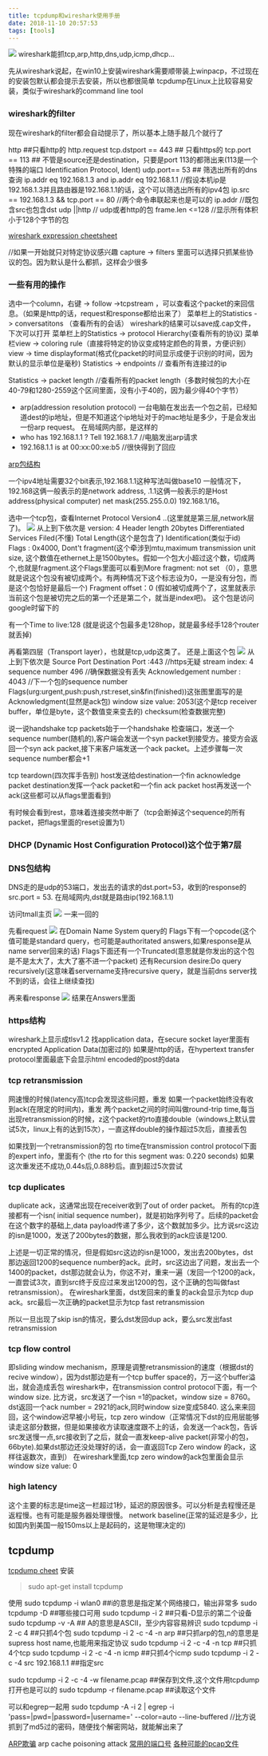 ```yaml
---
title: tcpdump和wireshark使用手册
date: 2018-11-10 20:57:53
tags: [tools]
---
```



![](https://www.haldir66.ga/static/imgs/osi-model.png)
wireshark能抓tcp,arp,http,dns,udp,icmp,dhcp...

<!--more-->


先从wireshark说起，在win10上安装wireshark需要顺带装上winpacp，不过现在的安装包默认都会提示去安装，所以也都很简单
tcpdump在Linux上比较容易安装，类似于wireshark的command line tool


### wireshark的filter
现在wireshark的filter都会自动提示了，所以基本上随手敲几个就行了

http ##只看http的
http.request
tcp.dstport == 443 ## 只看https的
tcp.port == 113 ## 不管是source还是destination，只要是port 113的都筛出来(113是一个特殊的端口 Identification Protocol, Ident)
udp.port== 53 ## 筛选出所有的dns查询
ip.addr eq 192.168.1.3 and ip.addr eq 192.168.1.1 //假设本机ip是192.168.1.3并且路由器是192.168.1.1的话，这个可以筛选出所有的ipv4包
ip.src == 192.168.1.3 && tcp.port == 80 //两个命令串联起来也是可以的
ip.addr //既包含src也包含dst
udp ||http // udp或者http的包
frame.len <=128 //显示所有体积小于128个字节的包

[wireshark expression cheetsheet](http://packetlife.net/media/library/13/Wireshark_Display_Filters.pdf)

//如果一开始就只对特定协议感兴趣
capture -> filters 里面可以选择只抓某些协议的包。因为默认是什么都抓，这样会少很多

### 一些有用的操作
选中一个column，右键 -> follow ->tcpstream ，可以查看这个packet的来回信息。（如果是http的话，request和response都给出来了）
菜单栏上的Statistics -> conversatitons （查看所有的会话）
wireshark的结果可以save成.cap文件，下次可以打开
菜单栏上的Statistics -> protocol Hierarchy(查看所有的协议)
菜单栏view -> coloring rule（直接将特定的协议变成特定颜色的背景，方便识别）
view -> time displayformat(格式化packet的时间显示成便于识别的时间，因为默认的显示单位是毫秒)
Statistics -> endpoints // 查看所有连接过的ip

Statistics -> packet length //查看所有的packet length（多数时候包的大小在40-79和1280-2559这个区间里面，没有小于40的，因为最少得40个字节）

- arp(addression resolution protocol)
一台电脑在发出去一个包之前，已经知道dest的ip地址，但是不知道这个ip地址对于的mac地址是多少，于是会发出一份arp request。
在局域网内部，是这样的
- who has 192.168.1.1 ? Tell 192.168.1.7  //电脑发出arp请求
- 192.168.1.1 is at 00:xx:00:xe:b5 //很快得到了回应

[arp包结构](https://en.wikipedia.org/wiki/Address_Resolution_Protocol)

一个ipv4地址需要32个bit表示,192.168.1.1这种写法叫做base10
一般情况下，192.168这俩一般表示的是network address, .1.1这俩一般表示的是Host address(physical computer)
net mask(255.255.0.0) 192.168.1/16。


选中一个tcp包，查看Internet Protocol Version4 ..(这里就是第三层,network层了)。
![](https://haldir66.ga/static/imgs/wire_shark_internet_protocol_version4.png)
从上到下依次是 
version: 4
Header length 20bytes
Differentiated Services Filed(不懂)
Total Length(这个是包含了)
Identification(类似于id)
Flags : 0x4000, Dont't fragment(这个牵涉到mtu,maximum transmission unit size, 这个数值在ethernet上是1500bytes。假如一个包大小超过这个数，切成两个,也就是fragment.这个Flags里面可以看到More fragment: not set （0），意思就是说这个包没有被切成两个。有两种情况下这个标志设为0，一是没有分包，而是这个包恰好是最后一个)
Fragment offset：0 (假如被切成两个了，这里就表示当前这个包是被切完之后的第一个还是第二个，就当是index吧)。
这个包是访问google时留下的


有一个Time to live:128 (就是说这个包最多走128hop，就是最多经手128个router就丢掉)

再看第四层（Transport layer），也就是tcp,udp这类了。
还是上面这个包
![](https://haldir66.ga/static/imgs/wire_shark_capture_transmission_control_protocol.png)
从上到下依次是
Source Port
Destination Port :443 //https无疑
stream index: 4
sequence number 496 //确保数据没有丢失
Acknowledgement number : 4043 //下一个包的sequence number
Flags(urg:urgent,push:push,rst:reset,sin&fin(finished))这张图里面写的是Acknowledgment(显然是ack包)
window size value: 2053(这个是tcp receiver buffer，单位是byte，这个数值变来变去的)
checksum(检查数据完整)

说一说handshake
tcp packets始于一个handshake
检查端口，发送一个sequence number(随机的),客户端会发送一个syn packet到接受方。接受方会返回一个syn ack packet,接下来客户端发送一个ack packet。上述步骤每一次sequence number都会+1

tcp teardown(四次挥手告别)
host发送给destination一个fin acknowledge packet
destination发挥一个ack packet和一个fin ack packet
host再发送一个ack(这些都可以从flags里面看到)

有时候会看到rest，意味着连接突然中断了（tcp会断掉这个sequence的所有packet，把flags里面的reset设置为1）

### DHCP (Dynamic Host Configuration Protocol)这个位于第7层


### DNS包结构
DNS走的是udp的53端口，发出去的请求的dst.port=53，收到的response的src.port = 53. 
在局域网内,dst就是路由ip(192.168.1.1)

访问tmall主页
![](https://haldir66.ga/static/imgs/dns_query_round_trip.png)
一来一回的

先看request
![](https://haldir66.ga/static/imgs/dns_query_request_detail.png)
在Domain Name System query的
Flags下有一个opcode(这个值可能是standard query，也可能是authoritated answers,如果response是从name server回来的话)
Flags下面还有一个Truncated(意思就是你发出的这个包是不是太大了，太大了塞不进一个packet)
还有Recursion desire:Do query recursively(这意味着servername支持recursive query，就是当前dns server找不到的话，会往上继续查找)

再来看response
![](https://haldir66.ga/static/imgs/dns_query_response_detail.png)
结果在Answers里面



### https结构
wireshark上显示成tlsv1.2
找application data，在secure socket layer里面有encrypted Application Data(加密过的) 
如果是http的话，在hypertext transfer protocol里面最底下会显示html encoded的post的data

### tcp retransmission 
网速慢的时候(latency高)tcp会发现这些问题，重发
如果一个packet始终没有收到ack(在限定的时间内)，重发
两个packet之间的时间叫做round-trip time,每当出现retransmission的时候，z这个packet的rto直接double（windows上默认尝试5次，linux上有的达到15次），一直这样double的操作超过5次后，直接丢包


如果找到一个retransmission的包
rto time在transmission control protocol下面的expert info，里面有个
(the rto for this segment was: 0.220 seconds)
如果这次重发还不成功,0.44s后,0.88秒后。直到超过5次尝试

### tcp  duplicates
duplicate ack，这通常出现在receiver收到了out of order packet。
所有的tcp连接都有一个isn( initial sequence number)，就是初始序列号了。后续的packet会在这个数字的基础上,data payload传递了多少，这个数就加多少。比方说src这边的isn是1000，发送了200bytes的数据，那么我收到的ack应该是1200.

上述是一切正常的情况，但是假如src这边的isn是1000，发出去200bytes，dst那边返回1200的sequence number的ack。此时，src这边出了问题，发出去一个1400的packet，dst那边就会认为，你这不对，重来一遍（发回一个1200的ack，一直尝试3次，直到src终于反应过来发出1200的包，这个正确的包叫做fast retransmission）。
在wireshark里面，dst发回来的重复的ack会显示为tcp dup ack。src最后一次正确的packet显示为tcp fast retransmission

所以一旦出现了skip isn的情况，要么dst发回dup ack，要么src发出fast retransmission

### tcp flow control
即sliding window mechanism，原理是调整retransmission的速度（根据dst的recive window），因为dst那边是有一个tcp buffer space的，万一这个buffer溢出，就会造成丢包
wireshark中，在transmission control protocol下面，有一个window size.
比方说，src发送了一个isn =1的packet，window size = 8760。dst返回一个ack number = 2921的ack,同时window size变成5840.
这么来来回回，这个window迟早被小号玩，tcp zero window（正常情况下dst的应用层能够读走这部分数据，但是如果接收方读取速度跟不上的话，会发送一个ack包，告诉src发送慢一点,src接收到了之后，就会一直发keep-alive packet(非常小的包，66byte).如果dst那边还没处理好的话，会一直返回Tcp Zero window 的ack，这样往返数次，直到）
在wireshark里面,tcp zero window的ack包里面会显示window size value: 0

### high latency
这个主要的标志是time这一栏超过1秒，延迟的原因很多。可以分析是去程慢还是返程慢。也有可能是服务器处理很慢。
network baseline(正常的延迟是多少，比如国内到美国一般150ms以上是起码的，这是物理决定的)


## tcpdump
[tcpdump cheet](http://packetlife.net/media/library/12/tcpdump.pdf)
安装
>sudo apt-get install tcpdump

使用
sudo tcpdump -i wlan0 ##i的意思是指定某个网络接口，输出非常多
sudo tcpdump -D ##哪些接口可用
sudo tcpdump -i 2 ##只看-D显示的第二个设备
sudo tcpdump -v -A ## A的意思是ASCII，至少内容容易辨识
sudo tcpdump -i 2 -c 4 ##只抓4个包
sudo tcpdump -i 2 -c -4 -n arp ##只抓arp的包,n的意思是supress host name,也能用来指定协议
sudo tcpdump -i 2 -c -4 -n tcp ##只抓4个tcp
sudo tcpdump -i 2 -c -4 -n icmp ##只抓4个icmp
sudo tcpdump -i 2 -c -4 src 192.168.1.1 ##指定src

sudo tcpdump -i 2 -c -4 -w filename.pcap ##保存到文件,这个文件用tcpdump打开也是可以的
sudo tcpdump -r  filename.pcap ##读取这个文件


可以和egrep一起用
sudo tcpdump -A -i 2 | egrep -i 'pass=|pwd=|password=|username=' --color=auto --line-buffered 
//比方说抓到了md5过的密码，随便找个解密网站，就能解出来了



[ARP欺骗](https://segmentfault.com/a/1190000009562333) arp cache poisoning attack
[常用的端口号](http://packetlife.net/media/library/23/common_ports.pdf)
[各种可能的pcap文件](https://github.com/chrissanders/packets)








